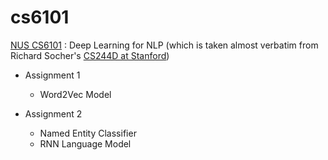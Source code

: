 # cs6101
[NUS CS6101](http://comp.nus.edu.sg/~kanmy/courses/6101_2016_2/) : Deep Learning for NLP (which is taken almost verbatim from Richard Socher's [CS244D at Stanford](http://cs224d.stanford.edu/syllabus.html))

- Assignment 1
  - Word2Vec Model
  
- Assignment 2
  - Named Entity Classifier
  - RNN Language Model
